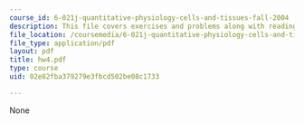 ```yaml
---
course_id: 6-021j-quantitative-physiology-cells-and-tissues-fall-2004
description: This file covers exercises and problems along with reading and announcements.
file_location: /coursemedia/6-021j-quantitative-physiology-cells-and-tissues-fall-2004/02e82fba379279e3fbcd502be08c1733_hw4.pdf
file_type: application/pdf
layout: pdf
title: hw4.pdf
type: course
uid: 02e82fba379279e3fbcd502be08c1733

---
```

None
